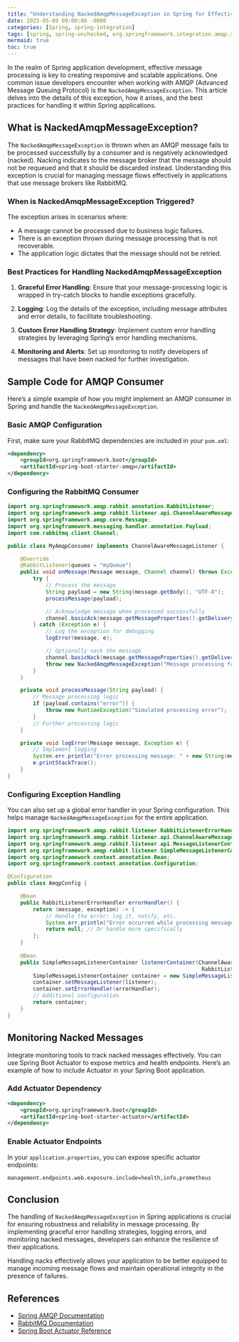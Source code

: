 ```yaml
---
title: "Understanding NackedAmqpMessageException in Spring for Effective Message Handling"
date: 2025-05-09 09:00:00 -0000
categories: [Spring, spring-integration]
tags: [spring, spring-unchecked, org.springframework.integration.amqp.support]
mermaid: true
toc: true
---
```



In the realm of Spring application development, effective message processing is key to creating responsive and scalable applications. One common issue developers encounter when working with AMQP (Advanced Message Queuing Protocol) is the `NackedAmqpMessageException`. This article delves into the details of this exception, how it arises, and the best practices for handling it within Spring applications.

## What is NackedAmqpMessageException?

The `NackedAmqpMessageException` is thrown when an AMQP message fails to be processed successfully by a consumer and is negatively acknowledged (nacked). Nacking indicates to the message broker that the message should not be requeued and that it should be discarded instead. Understanding this exception is crucial for managing message flows effectively in applications that use message brokers like RabbitMQ.

### When is NackedAmqpMessageException Triggered?

The exception arises in scenarios where:

- A message cannot be processed due to business logic failures.
- There is an exception thrown during message processing that is not recoverable.
- The application logic dictates that the message should not be retried.

### Best Practices for Handling NackedAmqpMessageException

1. **Graceful Error Handling**: Ensure that your message-processing logic is wrapped in try-catch blocks to handle exceptions gracefully.

2. **Logging**: Log the details of the exception, including message attributes and error details, to facilitate troubleshooting.

3. **Custom Error Handling Strategy**: Implement custom error handling strategies by leveraging Spring’s error handling mechanisms.

4. **Monitoring and Alerts**: Set up monitoring to notify developers of messages that have been nacked for further investigation.

## Sample Code for AMQP Consumer

Here’s a simple example of how you might implement an AMQP consumer in Spring and handle the `NackedAmqpMessageException`.

### Basic AMQP Configuration

First, make sure your RabbitMQ dependencies are included in your `pom.xml`:

```xml
<dependency>
    <groupId>org.springframework.boot</groupId>
    <artifactId>spring-boot-starter-amqp</artifactId>
</dependency>
```

### Configuring the RabbitMQ Consumer

```java
import org.springframework.amqp.rabbit.annotation.RabbitListener;
import org.springframework.amqp.rabbit.listener.api.ChannelAwareMessageListener;
import org.springframework.amqp.core.Message;
import org.springframework.messaging.handler.annotation.Payload;
import com.rabbitmq.client.Channel;

public class MyAmqpConsumer implements ChannelAwareMessageListener {

    @Override
    @RabbitListener(queues = "myQueue")
    public void onMessage(Message message, Channel channel) throws Exception {
        try {
            // Process the message
            String payload = new String(message.getBody(), "UTF-8");
            processMessage(payload);

            // Acknowledge message when processed successfully
            channel.basicAck(message.getMessageProperties().getDeliveryTag(), false);
        } catch (Exception e) {
            // Log the exception for debugging
            logError(message, e);

            // Optionally nack the message
            channel.basicNack(message.getMessageProperties().getDeliveryTag(), false, false);
            throw new NackedAmqpMessageException("Message processing failed; message will be discarded.", e);
        }
    }

    private void processMessage(String payload) {
        // Message processing logic
        if (payload.contains("error")) {
            throw new RuntimeException("Simulated processing error");
        }
        // Further processing logic
    }

    private void logError(Message message, Exception e) {
        // Implement logging
        System.err.println("Error processing message: " + new String(message.getBody()));
        e.printStackTrace();
    }
}
```

### Configuring Exception Handling

You can also set up a global error handler in your Spring configuration. This helps manage `NackedAmqpMessageException` for the entire application.

```java
import org.springframework.amqp.rabbit.listener.RabbitListenerErrorHandler;
import org.springframework.amqp.rabbit.listener.api.ChannelAwareMessageListener;
import org.springframework.amqp.rabbit.listener.api.MessageListenerContainer;
import org.springframework.amqp.rabbit.listener.SimpleMessageListenerContainer;
import org.springframework.context.annotation.Bean;
import org.springframework.context.annotation.Configuration;

@Configuration
public class AmqpConfig {

    @Bean
    public RabbitListenerErrorHandler errorHandler() {
        return (message, exception) -> {
            // Handle the error: log it, notify, etc.
            System.err.println("Error occurred while processing message: " + message);
            return null; // Or handle more specifically
        };
    }
    
    @Bean
    public SimpleMessageListenerContainer listenerContainer(ChannelAwareMessageListener listener,
                                                             RabbitListenerErrorHandler errorHandler) {
        SimpleMessageListenerContainer container = new SimpleMessageListenerContainer();
        container.setMessageListener(listener);
        container.setErrorHandler(errorHandler);
        // Additional configuration
        return container;
    }
}
```

## Monitoring Nacked Messages

Integrate monitoring tools to track nacked messages effectively. You can use Spring Boot Actuator to expose metrics and health endpoints. Here’s an example of how to include Actuator in your Spring Boot application.

### Add Actuator Dependency

```xml
<dependency>
    <groupId>org.springframework.boot</groupId>
    <artifactId>spring-boot-starter-actuator</artifactId>
</dependency>
```

### Enable Actuator Endpoints

In your `application.properties`, you can expose specific actuator endpoints:

```properties
management.endpoints.web.exposure.include=health,info,prometheus
```

## Conclusion

The handling of `NackedAmqpMessageException` in Spring applications is crucial for ensuring robustness and reliability in message processing. By implementing graceful error handling strategies, logging errors, and monitoring nacked messages, developers can enhance the resilience of their applications. 

Handling nacks effectively allows your application to be better equipped to manage incoming message flows and maintain operational integrity in the presence of failures. 

## References

- [Spring AMQP Documentation](https://spring.io/projects/spring-amqp)
- [RabbitMQ Documentation](https://www.rabbitmq.com/documentation.html)
- [Spring Boot Actuator Reference](https://docs.spring.io/spring-boot/docs/current/reference/html/actuator.html)